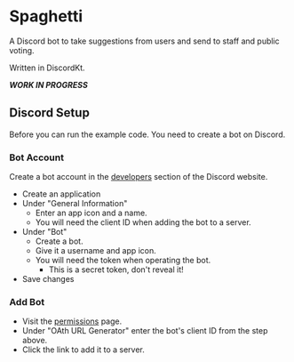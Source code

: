 # Spaghetti
A Discord bot to take suggestions from users and send to staff and public voting. 

Written in DiscordKt.

***WORK IN PROGRESS***

## Discord Setup

Before you can run the example code. You need to create a bot on Discord.

### Bot Account
Create a bot account in the [developers](https://discordapp.com/developers/applications/me) section of the Discord website.
- Create an application
- Under "General Information" 
	- Enter an app icon and a name.
	- You will need the client ID when adding the bot to a server.
- Under "Bot"
	- Create a bot.
	- Give it a username and app icon. 
	- You will need the token when operating the bot.
		- This is a secret token, don't reveal it!
- Save changes

### Add Bot
- Visit the [permissions](https://discordapi.com/permissions.html) page.
- Under "OAth URL Generator" enter the bot's client ID from the step above.
- Click the link to add it to a server.
